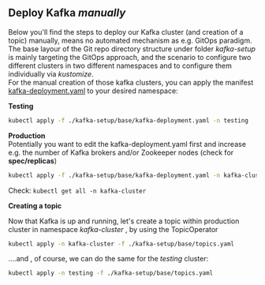 ## Deploy Kafka _manually_

Below you'll find the steps to deploy our Kafka cluster (and creation of a topic) manually, means no automated mechanism as e.g. GitOps paradigm.
The base layour of the Git repo directory structure under folder _kafka-setup_ is mainly targeting the GitOps approach, and the scenario to configure two different clusters in two different namespaces and to configure them individually via _kustomize_.  
For the manual creation of those kafka clusters, you can apply the manifest [kafka-deployment.yaml](kafka-setup/base/kafka-deployment.yaml) to your desired namespace:  

**Testing**

```bash
kubectl apply -f ./kafka-setup/base/kafka-deployment.yaml -n testing
```

**Production**  
Potentially you want to edit the kafka-deployment.yaml first and increase e.g. the number of Kafka brokers and/or Zookeeper nodes (check for **spec/replicas**)
```bash
kubectl apply -f ./kafka-setup/base/kafka-deployment.yaml -n kafka-cluster
```


Check: ```kubectl get all -n kafka-cluster```

**Creating a topic**

Now that Kafka is up and running, let's create a topic within production cluster in namespace _kafka-cluster_ , by using the TopicOperator

```bash
kubectl apply -n kafka-cluster -f ./kafka-setup/base/topics.yaml
```

....and , of course, we can do the same for the _testing_ cluster:

```bash
kubectl apply -n testing -f ./kafka-setup/base/topics.yaml
```
